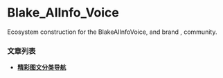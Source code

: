# Blake_AIInfo_Voice
Ecosystem construction for the BlakeAIInfoVoice, and brand , community.

### 文章列表

- **[精彩图文分类导航](Article/README.md)**
